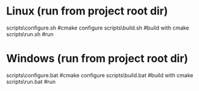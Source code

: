 # Linux (run from project root dir)
   scripts\configure.sh #cmake configure
   scripts\build.sh     #build with cmake
   scripts\run.sh       #run
   
# Windows (run from project root dir)
   scripts\configure.bat #cmake configure
   scripts\build.bat     #build with cmake
   scripts\run.bat       #run